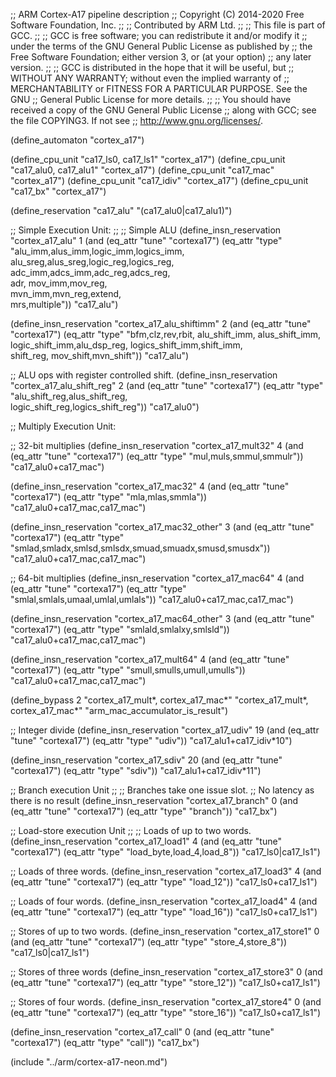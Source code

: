 ;; ARM Cortex-A17 pipeline description
;; Copyright (C) 2014-2020 Free Software Foundation, Inc.
;;
;; Contributed by ARM Ltd.
;;
;; This file is part of GCC.
;;
;; GCC is free software; you can redistribute it and/or modify it
;; under the terms of the GNU General Public License as published by
;; the Free Software Foundation; either version 3, or (at your option)
;; any later version.
;;
;; GCC is distributed in the hope that it will be useful, but
;; WITHOUT ANY WARRANTY; without even the implied warranty of
;; MERCHANTABILITY or FITNESS FOR A PARTICULAR PURPOSE.  See the GNU
;; General Public License for more details.
;;
;; You should have received a copy of the GNU General Public License
;; along with GCC; see the file COPYING3.  If not see
;; <http://www.gnu.org/licenses/>.


(define_automaton "cortex_a17")

(define_cpu_unit "ca17_ls0, ca17_ls1" "cortex_a17")
(define_cpu_unit "ca17_alu0, ca17_alu1" "cortex_a17")
(define_cpu_unit "ca17_mac" "cortex_a17")
(define_cpu_unit "ca17_idiv" "cortex_a17")
(define_cpu_unit "ca17_bx" "cortex_a17")

(define_reservation "ca17_alu" "(ca17_alu0|ca17_alu1)")



;; Simple Execution Unit:
;;
;; Simple ALU
(define_insn_reservation "cortex_a17_alu" 1
  (and (eq_attr "tune" "cortexa17")
       (eq_attr "type" "alu_imm,alus_imm,logic_imm,logics_imm,\
                        alu_sreg,alus_sreg,logic_reg,logics_reg,\
                        adc_imm,adcs_imm,adc_reg,adcs_reg,\
                        adr, mov_imm,mov_reg,\
                        mvn_imm,mvn_reg,extend,\
                        mrs,multiple"))
  "ca17_alu")

(define_insn_reservation "cortex_a17_alu_shiftimm" 2
  (and (eq_attr "tune" "cortexa17")
       (eq_attr "type" "bfm,clz,rev,rbit, alu_shift_imm, alus_shift_imm,
                        logic_shift_imm,alu_dsp_reg, logics_shift_imm,shift_imm,\
                        shift_reg, mov_shift,mvn_shift"))
  "ca17_alu")


;; ALU ops with register controlled shift.
(define_insn_reservation "cortex_a17_alu_shift_reg" 2
  (and (eq_attr "tune" "cortexa17")
       (eq_attr "type" "alu_shift_reg,alus_shift_reg,\
                        logic_shift_reg,logics_shift_reg"))
  "ca17_alu0")


;; Multiply Execution Unit:

;; 32-bit multiplies
(define_insn_reservation "cortex_a17_mult32" 4
  (and (eq_attr "tune" "cortexa17")
       (eq_attr "type" "mul,muls,smmul,smmulr"))
  "ca17_alu0+ca17_mac")

(define_insn_reservation "cortex_a17_mac32" 4
  (and (eq_attr "tune" "cortexa17")
       (eq_attr "type" "mla,mlas,smmla"))
  "ca17_alu0+ca17_mac,ca17_mac")

(define_insn_reservation "cortex_a17_mac32_other" 3
  (and (eq_attr "tune" "cortexa17")
       (eq_attr "type" "smlad,smladx,smlsd,smlsdx,smuad,smuadx,smusd,smusdx"))
  "ca17_alu0+ca17_mac,ca17_mac")

;; 64-bit multiplies
(define_insn_reservation "cortex_a17_mac64" 4
  (and (eq_attr "tune" "cortexa17")
       (eq_attr "type" "smlal,smlals,umaal,umlal,umlals"))
  "ca17_alu0+ca17_mac,ca17_mac")

(define_insn_reservation "cortex_a17_mac64_other" 3
  (and (eq_attr "tune" "cortexa17")
       (eq_attr "type" "smlald,smlalxy,smlsld"))
  "ca17_alu0+ca17_mac,ca17_mac")

(define_insn_reservation "cortex_a17_mult64" 4
  (and (eq_attr "tune" "cortexa17")
       (eq_attr "type" "smull,smulls,umull,umulls"))
  "ca17_alu0+ca17_mac,ca17_mac")


(define_bypass 2 "cortex_a17_mult*, cortex_a17_mac*"
                 "cortex_a17_mult*, cortex_a17_mac*"
                 "arm_mac_accumulator_is_result")

;; Integer divide
(define_insn_reservation "cortex_a17_udiv" 19
  (and (eq_attr "tune" "cortexa17")
       (eq_attr "type" "udiv"))
  "ca17_alu1+ca17_idiv*10")

(define_insn_reservation "cortex_a17_sdiv" 20
  (and (eq_attr "tune" "cortexa17")
       (eq_attr "type" "sdiv"))
  "ca17_alu1+ca17_idiv*11")



;; Branch execution Unit
;;
;; Branches take one issue slot.
;; No latency as there is no result
(define_insn_reservation "cortex_a17_branch" 0
  (and (eq_attr "tune" "cortexa17")
       (eq_attr "type" "branch"))
  "ca17_bx")

;; Load-store execution Unit
;;
;; Loads of up to two words.
(define_insn_reservation "cortex_a17_load1" 4
  (and (eq_attr "tune" "cortexa17")
       (eq_attr "type" "load_byte,load_4,load_8"))
  "ca17_ls0|ca17_ls1")

;; Loads of three words.
(define_insn_reservation "cortex_a17_load3" 4
  (and (eq_attr "tune" "cortexa17")
       (eq_attr "type" "load_12"))
  "ca17_ls0+ca17_ls1")

;; Loads of four words.
(define_insn_reservation "cortex_a17_load4" 4
  (and (eq_attr "tune" "cortexa17")
       (eq_attr "type" "load_16"))
  "ca17_ls0+ca17_ls1")

;; Stores of up to two words.
(define_insn_reservation "cortex_a17_store1" 0
  (and (eq_attr "tune" "cortexa17")
       (eq_attr "type" "store_4,store_8"))
  "ca17_ls0|ca17_ls1")

;; Stores of three words
(define_insn_reservation "cortex_a17_store3" 0
  (and (eq_attr "tune" "cortexa17")
       (eq_attr "type" "store_12"))
  "ca17_ls0+ca17_ls1")

;; Stores of four words.
(define_insn_reservation "cortex_a17_store4" 0
  (and (eq_attr "tune" "cortexa17")
       (eq_attr "type" "store_16"))
  "ca17_ls0+ca17_ls1")

(define_insn_reservation "cortex_a17_call" 0
  (and (eq_attr "tune" "cortexa17")
       (eq_attr "type" "call"))
  "ca17_bx")


(include "../arm/cortex-a17-neon.md")
